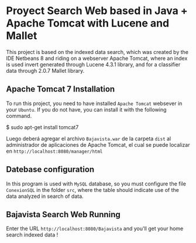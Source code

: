 Proyect Search Web based in Java + Apache Tomcat with Lucene and Mallet
=====
This project is based on the indexed data search, which was created by the IDE Netbeans 8 and riding on a webserver Apache Tomcat, where an index is used invert generated through Lucene 4.3.1 library, and for a classifier data through 2.0.7 Mallet library.

Apache Tomcat 7 Installation
------------------
To run this project, you need to have installed `Apache Tomcat` websever in your `Ubuntu`. If you do not have, you can install it with the following command.

  $ sudo apt-get install tomcat7
  
Luego deberá agregar el archivo `Bajavista.war` de la carpeta `dist` al administrador de aplicaciones de Apache Tomcat, el cual se puede localizar en `http://localhost:8080/manager/html`

Datebase configuration
------------------
In this program is used with `MySQL` database, so you must configure the file `ConexionSQL` in the folder `src`, where the table should indicate use of the data analyzed in search of data.

Bajavista Search Web Running
------------------
Enter the URL `http://localhost:8080/Bajavista` and you'll get your home search indexed data !
